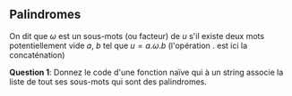 
## Palindromes
On dit que $\omega$ est un sous-mots (ou facteur) de $u$ s'il existe deux mots potentiellement vide $a$, $b$ tel que $u=a.\omega.b$ (l'opération $.$ est ici la concaténation)

**Question 1**: Donnez le code d'une fonction naïve qui à un string associe la liste de tout ses sous-mots qui sont des palindromes.
<!--stackedit_data:
eyJoaXN0b3J5IjpbLTEyOTA1MzA0NjddfQ==
-->